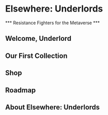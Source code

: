# Elsewhere: Underlords
*** Resistance Fighters for the Metaverse ***

## Welcome, Underlord

## Our First Collection

## Shop

## Roadmap

## About Elsewhere: Underlords
